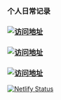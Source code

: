 ### 个人日常记录

<h3>
    <a href="https://wwlight.github.io/" target="_blank">
        <img src="https://img.shields.io/badge/GitHub%20%E5%9C%B0%E5%9D%80-https%3A%2F%2Fwwlight.github.io%2F-brightgreen" alt="访问地址"/>
    </a>
</h3>

<h3>
    <a href="https://wwlight.vercel.app/" target="_blank">
        <img src="https://img.shields.io/badge/vercel%20%E5%9C%B0%E5%9D%80-https://wwlight.vercel.app/-brightgreen" alt="访问地址"/>
    </a>
</h3>

<h3>
    <a href="https://wwlight.netlify.app/" target="_blank">
        <img src="https://img.shields.io/badge/netlify%20%E5%9C%B0%E5%9D%80-https://wwlight.netlify.app/-brightgreen" alt="访问地址"/>
    </a>
</h3>

[![Netlify Status](https://api.netlify.com/api/v1/badges/27a45be0-dc5e-47fd-93ef-9ff0e484df69/deploy-status)](https://app.netlify.com/sites/wwlight/deploys)
